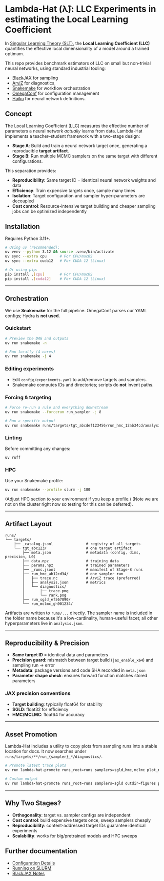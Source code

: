 # Lambda-Hat (λ̂): LLC Experiments in estimating the Local Learning Coefficient

In [Singular Learning Theory (SLT)](https://singularlearningtheory.com), the **Local Learning Coefficient (LLC)** quantifies the effective local dimensionality of a model around a trained optimum.

This repo provides benchmark estimators of LLC on small but non-trivial neural networks, using standard industrial tooling:

* [BlackJAX](https://github.com/blackjax-devs/blackjax/tree/1.2.5) for sampling
* [ArviZ](https://python.arviz.org/) for diagnostics,
* [Snakemake](https://snakemake.github.io/) for workflow orchestration
* [OmegaConf](https://omegaconf.readthedocs.io/) for configuration management
* [Haiku](https://github.com/haiku/haiku) for neural network definitions.


## Concept

The Local Learning Coefficient (LLC) measures the effective number of parameters a neural network *actually* learns from data. Lambda-Hat implements a teacher–student framework with a two-stage design:

* **Stage A**: Build and train a neural network target once, generating a reproducible **target artifact**.
* **Stage B**: Run multiple MCMC samplers on the same target with different configurations.

This separation provides:

* **Reproducibility**: Same target ID = identical neural network weights and data
* **Efficiency**: Train expensive targets once, sample many times
* **Isolation**: Target configuration and sampler hyper-parameters are decoupled
* **Cost control**: Resource-intensive target building and cheaper sampling jobs can be optimized independently


## Installation

Requires Python 3.11+.

```bash
# Using uv (recommended):
uv venv --python 3.12 && source .venv/bin/activate
uv sync --extra cpu      # For CPU/macOS
uv sync --extra cuda12   # For CUDA 12 (Linux)

# Or using pip:
pip install .[cpu]       # For CPU/macOS
pip install .[cuda12]    # For CUDA 12 (Linux)
```

---

## Orchestration

We use **Snakemake** for the full pipeline. OmegaConf parses our YAML configs; Hydra is **not used**.

### Quickstart

```bash
# Preview the DAG and outputs
uv run snakemake -n

# Run locally (4 cores)
uv run snakemake -j 4
```

### Editing experiments

* Edit `config/experiments.yaml` to add/remove targets and samplers.
* Snakemake computes IDs and directories; scripts do **not** invent paths.

### Forcing & targeting

```bash
# Force re-run a rule and everything downstream
uv run snakemake --forcerun run_sampler -j 8

# Run a specific output
uv run snakemake runs/targets/tgt_abcdef123456/run_hmc_12ab34cd/analysis.json
```

### Linting

Before committing any changes:

```bash
uv ruff
```

### HPC

Use your Snakemake profile:

```bash
uv run snakemake --profile slurm -j 100
```

(Adjust HPC section to your environment if you keep a profile.)
(Note we are not on the cluster right now so testing for this can be deferred).

---

## Artifact Layout

```
runs/
└── targets/
    ├── _catalog.jsonl               # registry of all targets
    └── tgt_abc123/                  # one target artifact
        ├── meta.json                # metadata (config, dims, precision, L0)
        ├── data.npz                 # training data
        ├── params.npz               # trained parameters
        ├── _runs.jsonl              # manifest of Stage-B runs
        ├── run_hmc_ab12cd34/        # one sampler run
        │   ├── trace.nc             # ArviZ trace (preferred)
        │   ├── analysis.json        # metrics
        │   └── diagnostics/
        │       ├── trace.png
        │       └── rank.png
        ├── run_sgld_ef567890/
        └── run_mclmc_gh901234/
```

Artifacts are written to `runs/...` directly. The sampler name is included in the folder name because it's a low-cardinality, human-useful facet; all other hyperparameters live in `analysis.json`.

---

## Reproducibility & Precision

* **Same target ID** = identical data and parameters
* **Precision guard**: mismatch between target build (`jax_enable_x64`) and sampling run → error
* **Metadata**: package versions and code SHA recorded in `meta.json`
* **Parameter shape check**: ensures forward function matches stored parameters

### JAX precision conventions

* **Target building**: typically float64 for stability
* **SGLD**: float32 for efficiency
* **HMC/MCLMC**: float64 for accuracy

---

## Asset Promotion

Lambda-Hat includes a utility to copy plots from sampling runs into a stable location for docs. It now searches under `runs/targets/**/run_{sampler}_*/diagnostics/`.

```bash
# Promote latest trace plots
uv run lambda-hat-promote runs_root=runs samplers=sgld,hmc,mclmc plot_name=trace.png

# Custom output
uv run lambda-hat-promote runs_root=runs samplers=sgld outdir=figures plot_name=running_llc.png
```

---

## Why Two Stages?

* **Orthogonality**: target vs. sampler configs are independent
* **Cost control**: build expensive targets once, sweep samplers cheaply
* **Reproducibility**: content-addressed target IDs guarantee identical experiments
* **Scalability**: works for big/pretrained models and HPC sweeps

## Further documentation

- [Configuration Details](./docs/configuration.md)
- [Running on SLURM](./docs/parallelism.md)
- [BlackJAX Notes](./docs/blackjax.md)